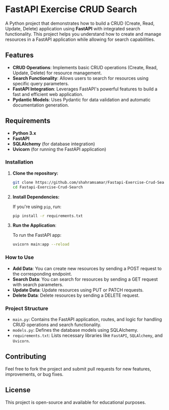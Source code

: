 # FastAPI Exercise CRUD Search

A Python project that demonstrates how to build a CRUD (Create, Read, Update, Delete) application using **FastAPI** with integrated search functionality. This project helps you understand how to create and manage resources in a FastAPI application while allowing for search capabilities.

## Features

- **CRUD Operations**: Implements basic CRUD operations (Create, Read, Update, Delete) for resource management.
- **Search Functionality**: Allows users to search for resources using specific query parameters.
- **FastAPI Integration**: Leverages FastAPI's powerful features to build a fast and efficient web application.
- **Pydantic Models**: Uses Pydantic for data validation and automatic documentation generation.

## Requirements

- **Python 3.x**
- **FastAPI**
- **SQLAlchemy** (for database integration)
- **Uvicorn** (for running the FastAPI application)

### Installation

1. **Clone the repository:**

    ```bash
    git clone https://github.com/shahramsamar/Fastapi-Exercise-Crud-Search.git
    cd Fastapi-Exercise-Crud-Search
    ```

2. **Install Dependencies:**

    If you're using `pip`, run:

    ```bash
    pip install -r requirements.txt
    ```

3. **Run the Application**:

    To run the FastAPI app:

    ```bash
    uvicorn main:app --reload
    ```

### How to Use

- **Add Data**: You can create new resources by sending a POST request to the corresponding endpoint.
- **Search Data**: You can search for resources by sending a GET request with search parameters.
- **Update Data**: Update resources using PUT or PATCH requests.
- **Delete Data**: Delete resources by sending a DELETE request.

### Project Structure

- `main.py`: Contains the FastAPI application, routes, and logic for handling CRUD operations and search functionality.
- `models.py`: Defines the database models using SQLAlchemy.
- `requirements.txt`: Lists necessary libraries like `FastAPI`, `SQLAlchemy`, and `Uvicorn`.

## Contributing

Feel free to fork the project and submit pull requests for new features, improvements, or bug fixes.

## License

This project is open-source and available for educational purposes.
